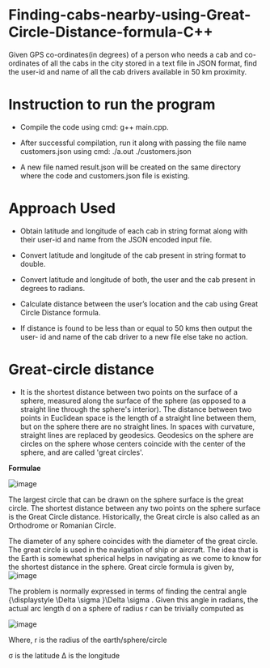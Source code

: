 # Finding-cabs-nearby-using-Great-Circle-Distance-formula-C++ 

Given GPS co-ordinates(in degrees) of a person who needs a cab and co-ordinates of all the cabs in the city stored in a text file in JSON format, find the user-id and name of all the cab drivers available in 50 km proximity.

**Instruction to run the program**
 ============= 
* Compile the code using cmd: g++ main.cpp.

* After successful compilation, run it along with passing the file name customers.json using cmd: ./a.out ./customers.json

* A new file named result.json will be created on the same directory where the code and customers.json file is existing.

Approach Used
==============

* Obtain latitude and longitude of each cab in string format along with their user-id and name from the JSON encoded input file.

* Convert latitude and longitude of the cab present in string format to double.

* Convert latitude and longitude of both, the user and the cab present in degrees to radians.

* Calculate distance between the user’s location and the cab using Great Circle Distance formula.

* If distance is found to be less than or equal to 50 kms then output the user- id and name of the cab driver to a new file else take no action.


Great-circle distance
===========
* It is the shortest distance between two points on the surface of a sphere, measured along the surface of the sphere (as opposed to a straight line through the sphere's interior). The distance between two points in Euclidean space is the length of a straight line between them, but on the sphere there are no straight lines. In spaces with curvature, straight lines are replaced by geodesics. Geodesics on the sphere are circles on the sphere whose centers coincide with the center of the sphere, and are called 'great circles'.

**Formulae**

![image](https://user-images.githubusercontent.com/85600318/191788842-b4a01f8f-87ba-45f1-a4cf-1c776f3161c2.png)

The largest circle that can be drawn on the sphere surface is the great circle. The shortest distance between any two points on the sphere surface is the Great Circle distance. Historically, the Great circle is also called as an Orthodrome or Romanian Circle.

The diameter of any sphere coincides with the diameter of the great circle. The great circle is used in the navigation of ship or aircraft. The idea that is the Earth is somewhat spherical helps in navigating as we come to know for the shortest distance in the sphere.
Great circle formula is given by,
![image](https://user-images.githubusercontent.com/85600318/191789820-360f27d2-e6ad-42be-a40c-e91ae8a29148.png)

The problem is normally expressed in terms of finding the central angle {\displaystyle \Delta \sigma }\Delta \sigma . Given this angle in radians, the actual arc length d on a sphere of radius r can be trivially computed as

![image](https://user-images.githubusercontent.com/85600318/191790285-90c3c8ae-5cb2-49d5-ae8e-83f4c32e91a0.png)

Where,
r is the radius of the earth/sphere/circle

σ  is the latitude
∆ is the longitude

